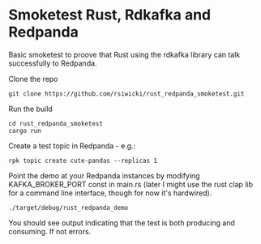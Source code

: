# Smoketest Rust, Rdkafka and Redpanda

Basic smoketest to proove that Rust using the rdkafka library can talk successfully to Redpanda.

Clone the repo

```
git clone https://github.com/rsiwicki/rust_redpanda_smoketest.git
```

Run the build

```
cd rust_redpanda_smoketest
cargo run
```

Create a test topic in Redpanda - e.g.:

```
rpk topic create cute-pandas --replicas 1
```

Point the demo at your Redpanda instances by modifying KAFKA_BROKER_PORT const in main.rs (later I might use the rust clap lib for a command line interface, though for now it's hardwired).

```
./target/debug/rust_redpanda_demo
```

You should see output indicating that the test is both producing and consuming. If not errors.


